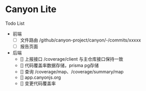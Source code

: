 # Canyon Lite

Todo List
- 前端
  - [ ] 文件路由 /github/canyon-project/canyon/-/commits/xxxxx
  - [ ] 报告页面

- 后端
  - [] 上报接口 /coverage/client 与主仓库接口保持一致
  - [] 代码覆盖率数据存储，prisma pg存储
  - [] 查询 /coverage/map、/coverage/summary/map
  - [] app.canyonjs.org
  - [] 变更代码覆盖率
